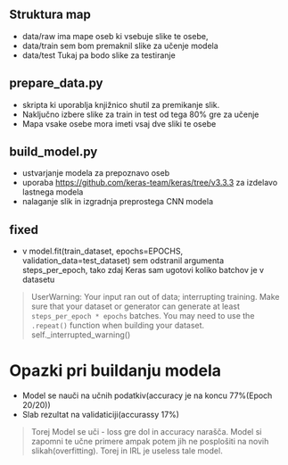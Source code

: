 ## Struktura map
- data/raw ima mape oseb ki vsebuje slike te osebe,
- data/train sem bom premaknil slike za učenje modela
- data/test Tukaj pa bodo slike za testiranje

## prepare_data.py
- skripta ki uporablja knjižnico shutil za premikanje slik. 
- Naključno izbere slike za train in test od tega 80% gre za učenje
- Mapa vsake osebe mora imeti vsaj dve sliki te osebe

## build_model.py
- ustvarjanje modela za prepoznavo oseb
- uporaba https://github.com/keras-team/keras/tree/v3.3.3 za izdelavo lastnega modela
- nalaganje slik in izgradnja preprostega CNN modela

## fixed
- v model.fit(train_dataset, epochs=EPOCHS, validation_data=test_dataset) sem odstranil argumenta
steps_per_epoch, tako zdaj Keras sam ugotovi koliko batchov je v datasetu
> UserWarning: Your input ran out of data; interrupting training. Make sure that your dataset or generator can generate at least `steps_per_epoch * epochs` batches. You may need to use the `.repeat()` function when building your dataset.
  self._interrupted_warning()

# Opazki pri buildanju modela
- Model se nauči na učnih podatkiv(accuracy je na koncu 77%(Epoch 20/20))
- Slab rezultat na validaticiji(accurassy 17%)

> Torej Model se uči - loss gre dol in accuracy narašča. Model si zapomni te učne primere ampak potem jih ne 
> posplošiti na novih slikah(overfitting). Torej in IRL je useless tale model.


